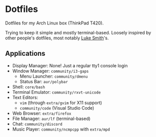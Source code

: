 # Dotfiles

Dotfiles for my Arch Linux box (ThinkPad T420).

Trying to keep it simple and mostly terminal-based. Loosely inspired by other people's dotfiles, most notably [Luke Smith](https://www.youtube.com/channel/UC2eYFnH61tmytImy1mTYvhA)'s.

## Applications

- Display Manager: None! Just a regular tty1 console login
- Window Manager: `community/i3-gaps`
  - Menu Launcher: `community/dmenu` 
  - Status Bar: `aur/polybar`
- Shell: `core/bash`
- Terminal Emulator: `community/rxvt-unicode`
- Text Editors:
  - `vim` (through `extra/gvim` for X11 support)
  - `community/code` (Visual Studio Code)
- Web Browser: `extra/firefox`
- File Manager: `aur/lf` (terminal-based)
- Chat: `community/discord`
- Music Player: `community/ncmpcpp` with `extra/mpd`

